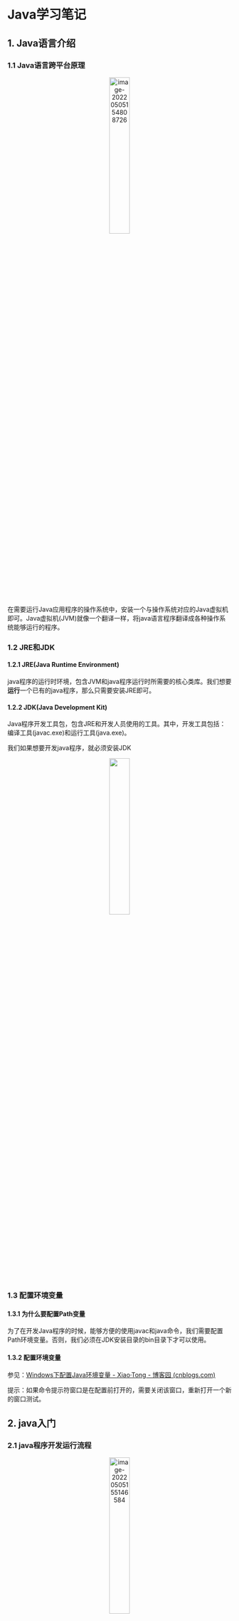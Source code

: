 # Java学习笔记

## 1. Java语言介绍

### 1.1 Java语言跨平台原理

<center><img src="https://xiaotong-sun2.oss-cn-beijing.aliyuncs.com/typora/JavaLearning/image-20220505154808726.png" alt="image-20220505154808726" width=30%/></center>


在需要运行Java应用程序的操作系统中，安装一个与操作系统对应的Java虚拟机即可。Java虚拟机(JVM)就像一个翻译一样，将java语言程序翻译成各种操作系统能够运行的程序。



### 1.2 JRE和JDK

#### 1.2.1 JRE(Java Runtime Environment)

java程序的运行时环境，包含JVM和java程序运行时所需要的核心类库。我们想要**运行**一个已有的java程序，那么只需要安装JRE即可。

#### 1.2.2 JDK(Java Development Kit)

Java程序开发工具包，包含JRE和开发人员使用的工具。其中，开发工具包括：编译工具(javac.exe)和运行工具(java.exe)。

我们如果想要开发java程序，就必须安装JDK

<center><img src="https://xiaotong-sun2.oss-cn-beijing.aliyuncs.com/typora/JavaLearning/1.png" width=30% /></center>



### 1.3 配置环境变量

#### 1.3.1 为什么要配置Path变量

为了在开发Java程序的时候，能够方便的使用javac和java命令，我们需要配置Path环境变量。否则，我们必须在JDK安装目录的bin目录下才可以使用。

#### 1.3.2 配置环境变量

参见：[Windows下配置Java环境变量 - Xiao·Tong - 博客园 (cnblogs.com)](https://www.cnblogs.com/xiaotong-sun/p/16139038.html)

提示：如果命令提示符窗口是在配置前打开的，需要关闭该窗口，重新打开一个新的窗口测试。



## 2. java入门

### 2.1 java程序开发运行流程

<center><img src="https://xiaotong-sun2.oss-cn-beijing.aliyuncs.com/typora/JavaLearning/image-20220505155146584.png" alt="image-20220505155146584" width=30% /></center>

### 2.2 HelloWorld案例

```java
// HelloWorld.java
public class HelloWorld {
    public static void main(String[] args) {
        System.out.println("HelloWorld");
    }
}
```

在命令提示符窗口，编译并运行

- 编译：javac HelloWorld.java
- 运行:  java HelloWorld



## 3. java基础语法

### 3.1 关键字

- 关键字的字母全部小写
- 常用的代码编辑器，针对关健字有特殊颜色标记。
- 例如：`public`, `class`, `static`, `void`等。



### 3.2 常量

常量：在程序运行过程中，其值不可以发生改变的量。

| **常量类型** |                **说明**                | **举例**       |
| :----------: | :------------------------------------: | :------------- |
|  字符串常量  |          用双引号括起来的内容          | "HelloWorld"   |
|   整数常量   |             不带小数的数字             | 666， -8       |
|   小数常量   |              带小数的数字              | 1.1， 3.14     |
|   字符常量   |          用单引号括起来的内容          | 'A', '0', '我' |
|   布尔常量   |            布尔值，表示真假            | true，false    |
|    空常量    | 一个特殊的值：空值(空常量不能直接输出) | null           |



### 3.3 数据类型

#### 3.3.1 类型

java是强类型语言，对于每一种数据都给出明确的数据类型，不同的数据类型分配不同的内存空间，因此它们表示的数据大小也是不一样的。

<center><img src="https://xiaotong-sun2.oss-cn-beijing.aliyuncs.com/typora/JavaLearning/2.png" width=40% /></center>



#### 3.3.2 内存占用和取值范围

<center><img src="https://xiaotong-sun2.oss-cn-beijing.aliyuncs.com/typora/JavaLearning/3.png" width=40% /></center>



### 3.4 变量

变量：在程序运行过程中，其值可以发生改变的量

从本质上讲，变量是内存中的一小块区域。

#### 3.4.1 变量定义

- 格式：数据类型 变量名 = 变量值
- 范例：`int a = 10`

**注意事项：**

1. 整数变量默认类型为int， 浮点数变量默认为double
2. 变量名字不能重复
3. 变量未赋值不能使用
4. long类型的变量定义时，为了防止整数过大，后面要加L
5. float类型的变量定义时，为了防止类型不兼容，后面要加F

```java
public class VariableDemo {
    public static void main(String[] args) {
        long l = 10000000000L;	// 不能这样声明：long l = 10000000000
        System.out.println(l);
        float f = 3.14f;		// 不能这样声明：float f = 3.14
        System.out.println(f);
    }
}
```



### 3.5 标识符

#### 3.5.1 规则

1. 由数字、字母、下划线(`_`)和美元符(`$`)组成
2. 不能以数字开头
3. 不能是关键字
4. 区分大小写



#### 3.5.2 常见命名约定

<center><img src="https://xiaotong-sun2.oss-cn-beijing.aliyuncs.com/typora/JavaLearning/4.png" width=40% /></center>



### 3.6 类型转换

#### 3.6.1 自动类型转换

将一个表示**数据范围小**的数值或变量赋值给另一个表示**数据范围大**的变量。

<center><img src="https://xiaotong-sun2.oss-cn-beijing.aliyuncs.com/typora/JavaLearning/image-20220505155213387.png" alt="image-20220505155213387" width=40% /></center>



#### 3.6.2 强制类型转换

将一个表示**数据范围大**的数值或变量赋值给另一个表示**数据范围小**的变量。

- 格式：目标数据类型 变量名 = (目标数据类型)值或者变量
- 范例：`int k = (int)88.88`



### 3.7 算术运算符

| 符号 | 作用 |
| :--: | :--: |
|  +   |  加  |
|  -   |  减  |
|  *   |  乘  |
|  /   |  除  |
|  %   | 取余 |

注意：整数相除只能得到整数，要想得到小数，必须有浮点数的参与



#### 3.7.1 字符串的“+”操作

```java
public class VariableDemo {
    public static void main(String[] args) {
        System.out.println("hello" + "world");
        // "helloworld"
        System.out.println("helloWorld" + 666);
        // "helloWorld666"
        System.out.println("helloWorld" + 6 + 66);
        // "helloWorld666"
        System.out.println(1 + 99 + "hello");
        // "100hello"   !!!!
    }
}
```



### 3.8 逻辑运算符

| 符号 |   作用   |                   说明                   |
| :--: | :------: | :--------------------------------------: |
|  &   |  逻辑与  |           结果均为true则为true           |
|  \|  |  逻辑或  |          结果均为false则为false          |
|  ^   | 逻辑异或 |     结果不同则为true，相同则为false      |
|  !   |  逻辑非  | 结果为true则为false，结果为false则为true |



### 3.9 短路逻辑运算符

| 符号 |  作用  |           说明           |
| :--: | :----: | :----------------------: |
|  &&  | 短路与 | 如果左边为假，右边不执行 |
| \|\| | 短路或 |   左边为真，右边不执行   |



### 3.10 三元运算符

- 格式：关系表达式?表达式1：表达式2
- 范例：a>b?a:b;

计算规则：

1. 首先计算关系表达式的值
2. 如果值为true，表达式1的值就是运算结果
3. 如果值为false，表达式2的值就是运算结果



### 3.11 数据输入

**Scanner使用的基本步骤**

:one: 导包

```java
import java.util.Scanner;
// 导包的动作必须出现在类定义的上边
```

:two: 创建对象

```java
Scanner sc = new Scanner(System.in);
```

:three: 接收数据

```java
int i = sc.nextInt();
```



### 3.12 Random

作用：用于产生一个随机数

使用步骤:

:one: 导包

```java
import java.util.Random;
```

:two: 创建对象

```java
Random r = new Random();
```

:three: 获取随机数

```java
int number = r.nextInt(10);
// 获取随机数的范围为：[0,10), 包括0，但不包括10
```



### 3.13 数组

数据是一种用来存储==多个相同类型数据==的存储类型

#### 3.13.1 数组的定义格式

- 格式一： 数据类型`[]`  变量名
- 范例：`int[] arr`



- 格式二： 数据类型  变量名`[]`
- 范例：`int arr[]`

**注意：**这两种格式在使用上是等价的，但推荐第一种格式。



#### 3.13.2 数组的初始化

**动态初始化：**初始化时仅指定数组长度，由系统为数组分配初始值。

- 格式：数据类型`[]`  变量名 = new 数据类型`[数组长度]`
- 范例：`int[] arr = new int[3];`

**静态初始化：**初始化时，指定每个数组元素的初始值，由系统决定数组长度。

- 格式：数据类型`[]` 变量名 = new 数据类型`[]` {数据1， 数据2， 数据3}；
- 范例：`int[] arr = new int[] {1, 2, 3};`
- 简化格式：`int[] arr = {1, 2, 3};`



#### 3.13.3 内存分配

<center><img src="https://xiaotong-sun2.oss-cn-beijing.aliyuncs.com/typora/JavaLearning/13.png" width=40% /></center>





## 4. java流程控制

### 4.1 流程控制语句分类

- 顺序结构
- 分支结构`if`, `switch`
- 循环结构`for`, `while`, `do...while`



### 4.2 switch语句格式

```
switch(表达式) {
	case 值1:
		语句体1;
		break;
	case 值2:
		语句体2;
		break;
	...
	default:
		语句体n+1;
		break;
}
```

**注意事项： case穿透**

如果在一个语句体结束之后，没有break，就会继续执行下面的case，直到遇到break为止。合理利用case穿透现象可以简化程序。

```java
// case穿透现象的应用示例
switch(month) {
    case 1:
    case 2:
    case 12:
        System.out.println("冬季");
        break;
    case 3:
    case 4:
    case 5:
        System.out.println("春季");
        break;
}
```





## 5. IDEA的安装与使用



### 5.1 IDEA概述

IDEA是用于Java语言开发的集成环境，它是业界公认的目前用于java程序开发的最好的工具。

**集成环境：**把代码==编写、编译、执行、调试==等多种功能综合到一起的开发工具



### 5.2 IDEA创建项目流程

:one: 创建空项目

<center><img src="https://xiaotong-sun2.oss-cn-beijing.aliyuncs.com/typora/JavaLearning/5.png" width=40% /></center>

:two: 创建新模块

<center><img src="https://xiaotong-sun2.oss-cn-beijing.aliyuncs.com/typora/JavaLearning/6.png" width=40% /></center>

:three: 在模块下的src下创建一个包

<center><img src="https://xiaotong-sun2.oss-cn-beijing.aliyuncs.com/typora/JavaLearning/7.png" width=40% /></center>

:four: 在包下创建一个类

<center><img src="https://xiaotong-sun2.oss-cn-beijing.aliyuncs.com/typora/JavaLearning/8.png" width=40% /></center>

:five: 在类中编写代码

:six: 在idea中执行程序(生成的class文件在out目录下)

<center><img src="https://xiaotong-sun2.oss-cn-beijing.aliyuncs.com/typora/JavaLearning/9.png" width=40% /></center>



### 5.3 IDEA项目结构

<center><img src="https://xiaotong-sun2.oss-cn-beijing.aliyuncs.com/typora/JavaLearning/10.png" width=40% /></center>





### 5.4 IDEA中内容辅助键和快捷键

#### 5.4.1 内容辅助键

- 快速生成语句
    - 快速生成main()方法：`psvm，回车` 或者 `main， 回车`
    - 快速生成输出语句：`sout, 回车`
- 内容辅助键
    - `Ctrl + Alt + space`: 内容提示， 代码补全等(新版本可能无法使用，直接tab即可)。

#### 5.4.2 注释键

- 单行注释：选中代码，`ctrl + /`
- 多行注释：选中代码，`ctrl + shift + /`



### 5.5 IDEA中模块操作

- 新建模块：操作见上面创建项目

- 删除模块

    <center><img src="https://xiaotong-sun2.oss-cn-beijing.aliyuncs.com/typora/JavaLearning/11.png" width=40% /></center>

- 导入模块

    <center><img src="https://xiaotong-sun2.oss-cn-beijing.aliyuncs.com/typora/JavaLearning/12.png" width=40% /></center>



## 6. java初级进阶

### 6.1 方法

#### 6.1.1 方法概述

- ==方法==是将具有独立功能的代码块组织成为一个整体，使其具有特殊的代码集。
- 方法必须先创建才能使用，该过程成为==方法定义==
- 方法创建后并不是直接运行的，需要手动使用后才可以执行，该过程称为==方法调用==。



#### 6.1.2 方法定义和调用

- 定义的格式：

    ```java
    public static void 方法名() {
        // 方法体
    }
    ```

- 调用的格式：

    ```java
    方法名();
    ```

- 带参数方法的定义：

    ```java
    public static void isEvenNumber(int a, int b) {
        // 方法体
    }
    ```



#### 6.1.3 方法的注意事项

- 方法==不能嵌套定义==
- void表示无返回值，可以省略return， 也可以单独的书写return，后面不加数据。
- 定义方法时，要做到==两个明确==
    - 明确返回值类型
    - 明确参数类型和数量



#### 6.1.4 方法重载

**方法重载**指同一个类中定义的多个方法之间的关系，这些方法只有满足下列条件才相会构成重载

- 多个方法在==同一个类中==
- 多个方法具有==相同的方法名==
- 多个方法的==参数不相同==或者==类型不同==或者==数量不同==

**特点：**

1. 重载仅对应方法的定义，与方法的调用无关
2. 重载仅针对同一个类中方法的==名称与参数进行识别==，与==返回值无关==，不能通过返回值来判断方法是否重载。
3. 在调用时，java虚拟机会通过==参数的不同==来区分同名的方法。



方法重载范例；

```java
/* 示例一 */
public class MethodDemo {
    public static void fn(int a) {
        // 方法体
    }
    public static void fn(double a) {
        // 方法体
    }
}

/* 示例二 */
public class MethodDemo {
    public static float fn(int a) {
        // 方法体
    }
    public static int fn(int a, int b) {
        // 方法体
    }
}
```





### 6.2 Debug

**Debug:**是供程序员使用的程序调试工具，它可以用于==查看程序的执行流程==，也可以用于追踪程序的执行过程来==调试程序==。

Debug调试又称为断点调试，断点其实是一个标记，告诉我们从哪里查看。



### 6.3 类和对象

#### 6.3.1 类

类的重要性：是java程序的基本组成单位

类的定义：是对现实生活中一类具有==共同属性==和==行为==的事物的抽象，确定对象将会拥有的属性和行为

类的组成：

- 属性：在类中通过==成员变量==来体现(类中方法外的变量)
- 行为：在类中通过==成员方法==来体现。



#### 6.3.2 类的定义

- 步骤：

    <center><img src="https://xiaotong-sun2.oss-cn-beijing.aliyuncs.com/typora/JavaLearning/image-20220505160300098.png" alt="image-20220505160300098" width=40% /></center>
    
- 格式：

    ```java
    public class 类名 {
        // 成员变量
        数据类型 变量1;
        数据类型 变量2;
        ....
        // 成员方法
        方法1;
        方法2;
        ....
    }
    ```

- 范例：

    ```java
    public class Phone {
        String brand;
        int price;
        
        public void call() {
            System.out.println("call");
        }
        
        public void sendMessage() {
            System.out.println("message");
        }
    }
    ```



#### 6..3.3 对象

**创建对象：**

- 格式：类名 对象名 = new 类名();
- 范例：`Phone p = new Phone();`

**使用对象：**

1. 使用成员变量
    - 格式：对象名.变量名
    - 范例：`p.brand`
2. 使用成员方法
    - 格式：对象名.方法名
    - 范例：`p.call()`

```java
public class PhoneDemo {
    public static void main(String[] args) {
        Phone p = new Phone();
        p.brand = "小米";
        p.price = 2999;
        System.out.println(p.brand);
        System.out.println(p.price);
        p.call();
        p.sendMessage();
    }
}
```



#### 6.3.4 对象内存图及调用过程

<center><img src="https://xiaotong-sun2.oss-cn-beijing.aliyuncs.com/typora/JavaLearning/14.png" width=40% />
<br>
<b>study方法调用完毕后，出栈，doHomework入栈 </b><br>
<img src="https://xiaotong-sun2.oss-cn-beijing.aliyuncs.com/typora/JavaLearning/15.png" width=40% /></center>






#### 6.3.5 成员变量和局部变量

<center><img src="https://xiaotong-sun2.oss-cn-beijing.aliyuncs.com/typora/JavaLearning/16.png" width=40% /></center>



### 6.4 ==封装==

#### 6.4.1 private关键字

- 是一个==权限修饰符==
- 可以修饰成员变量和成员方法
- 作用是：保护成员不被别的类使用，被private修饰的成员只在本类中才能访问

针对private关键字修饰的成员变量，如果需要被其他类使用，必须提供相应的操作

- 提供“get变量名()”方法，获取成员变量的值，方法用public修饰
- 提供“set变量名(参数)",用于设置成员变量的值，方法用public修饰

==通过以上方式可以处理输入数据的安全问题==



范例：

```java
package com.itheima02;

public class Student {
    String name;
    private int age;

    public void setAge(int a) {
        if (a >= 120 || a <= 0) {
            System.out.println("你输入的年龄有误");
        } else {
            age = a;
        }
    }

    public int getAge() {
        return age;
    }

    public void show() {
        System.out.println(name + "," + age);
    }
}


public class StudentDemo {
    public static void main(String[] args) {
        Student stu = new Student();
        stu.name = "小明";
        stu.setAge(-30);
        stu.show();
        stu.setAge(30);
        stu.show();
        System.out.println("getAge方法测试结果：" + stu.getAge());
    }
}

// OUT
你输入的年龄有误
小明,0
小明,30
getAge方法测试结果：30
```



#### 6.4.2 this关健字

1. this修饰的变量用于指代==成员变量==
    - 方法的形参如果与成员变量同名，不带this修饰的变量指的是形参，而不是成员变量
    - 方法的形参没有与成员变量同名，不带this修饰的变量指的是成员变量
2. this解决==局部变量隐藏成员变量的问题==
3. this：代表所在类的对象引用。==方法被哪个对象调用，this就代表哪个对象==。



#### 6.4.3 封装的概念

<center><img src="https://xiaotong-sun2.oss-cn-beijing.aliyuncs.com/typora/JavaLearning/17.png" width=40% /></center>



### 6.5 构造方法

构造方法是一种特殊方法，作用是在创建对象时完成对象数据的初始化。当一个类中没有构造方法，系统将默认给类一个无参的构造方法。·

构造函数基本上定义了两个规则。它们分别如下 :

1. **构造函数名称必须与其类名称相同**
2. **构造函数必须没有显式返回类型**



**基本格式:**

```java
public class 类名 {
    修饰符 类名(参数) {
        //内容
    }
}
// 范例
public class Student {
    public Student() {
        //内容
    }
}
```



**注意事项：**

<center><img src="https://xiaotong-sun2.oss-cn-beijing.aliyuncs.com/typora/JavaLearning/18.png" width=40% /></center>





**标准类的制作：**

<center><img src="https://xiaotong-sun2.oss-cn-beijing.aliyuncs.com/typora/JavaLearning/19.png" width=40% /></center>

**范例：**

```java
package com.itheima;

public class Student {
    // 成员变量
    private String name;
    private int age;

    // 构造方法
    public Student() {
    }

    public Student(String name, int age) {
        this.name = name;
        this.age = age;
    }

    // 成员方法
    public void setName(String name) {
        this.name = name;
    }

    public String getName() {
        return name;
    }

    public void setAge(int age) {
        this.age = age;
    }

    public int getAge() {
        return age;
    }

    public void show() {
        System.out.println(name + "," + age);
    }
}


public class StudentDemo {
    public static void main(String[] args) {
        // 无参构造
        Student s1 = new Student();
        s1.setName("小明");
        s1.setAge(30);
        s1.show();

        // 带参构造
        Student s2 = new Student("小刚", 20);
        s2.show();
    }
}
```



### 6.6 API

#### 6.6.1 API概述

API(Application Programming Interface):应用程序编程接口（本质上就是一些接口类，这些类中定义好了一些有用的方法）

Java API：指的就是JDK中提供的各种功能的java类。我们可以通过==帮助文档==来查看这些类。java.lang包下的类不需要导包。



#### 6.6.2 如何使用帮助文档

<center><img src="https://xiaotong-sun2.oss-cn-beijing.aliyuncs.com/typora/JavaLearning/image-20220505160424737.png" alt="image-20220505160424737" width=40%/></center>



### 6.7 String

#### 6.7.1 概述

<center><img src="https://xiaotong-sun2.oss-cn-beijing.aliyuncs.com/typora/JavaLearning/20.png" width=40% /></center>



#### 6.7.2 构造方法：

<center><img src="https://xiaotong-sun2.oss-cn-beijing.aliyuncs.com/typora/JavaLearning/21.png" width=40% /></center>



#### 6.7.3 String对象特点

1. 通过new创建的字符串对象，每一次new都会申请一个内存空间，即使内容相同，它们的地址也是不同的。
2. 通过`“”`方式给出的字符串，只要字符序列相同（顺序和大小写），无论在代码中出现几次，都只是一个String对象。



#### 6.7.4 字符串的比较

- 使用`==`作比较
    - 基本类型：比较的是==数据值==是否相同
    - 引用类型：比较的是==地址值==是否相同
- 使用`equals()`
    - 比较的是引用的内容是否相同。



#### 6.7.5 案例

##### 统计字符串中大写字母，小写字母，及数字个数。

```java
import java.util.Scanner;

public class StringCount {
    public static void main(String[] args) {
        Scanner sc = new Scanner(System.in);
        System.out.println("Please input the String:");
        String str = sc.nextLine();
        int count1 = 0, count2 = 0, count3 = 0;
        for (int i = 0; i < str.length(); i ++) {
            char ch = str.charAt(i);
            if (ch >= 'A' && ch <= 'Z') {
                count1 ++;
            }else if (ch >= 'a' && ch <= 'z') {
                count2 ++;
            } else if(ch >= '0' && ch <= '9') {
                count3 ++;
            }
        }
        System.out.println("大写字母：" + count1);
        System.out.println("小写字母：" + count2);
        System.out.println("数字：" + count3);
    }
}
```



##### 字符串反转

```java
import java.util.Scanner;

public class StringReverse {
    public static void main(String[] args) {
        Scanner sc = new Scanner(System.in);
        String str = sc.nextLine();
        String ans = reverse(str);
        System.out.println(ans);
    }

    public static String reverse(String str) {
        String ans = "";
        for (int i = str.length() - 1; i >= 0; i --) {
            ans += str.charAt(i);
        }
        return ans;
    }
}
```



### 6.8 StringBulider

#### 6.8.1 概述

<center><img src="https://xiaotong-sun2.oss-cn-beijing.aliyuncs.com/typora/JavaLearning/22.png" width=40% />
    <br><br>
    <img src="https://xiaotong-sun2.oss-cn-beijing.aliyuncs.com/typora/JavaLearning/23.png" width=40% /></center>



#### 6.8.2 范例

```java
// 范例1
public class StringBuilderDemo {
    public static void main(String[] args) {
        StringBuilder sb = new StringBuilder();
        // 链式编程
        sb.append("hello").append(" world").append(" 123");
        System.out.println(sb);
    }
}


// 范例2
public class StringBuilderDemo {
    public static void main(String[] args) {
        int[] arr = {1, 2, 3};
        System.out.println(arrayToString(arr));
        String str = "abcd";
        System.out.println(myRverse(str));
    }

    public static String arrayToString(int[] arr) {
        StringBuilder sb = new StringBuilder("[");
        for (int i = 0; i < arr.length; i ++) {
            sb.append(i);
            if (i < arr.length - 1) {
                sb.append(",");
            }
        }
        sb.append("]");
        return sb.toString();
    }

    public static String myRverse(String str) {
        StringBuilder sb = new StringBuilder(str);
        return sb.reverse().toString();
    }
}
```



<center><img src="https://xiaotong-sun2.oss-cn-beijing.aliyuncs.com/typora/JavaLearning/24.png" width=40% /></center>





### 6.9 集合

#### 6.9.1 集合概述

集合类的特点：提供一种==存储空间可变==的存储模型，存储的数据容量可以发生改变。

**案例：集合存储学生对象，并遍历**

```java
// 定义学生类
public class Student {
    // 成员变量
    private String name;
    private int age;

    // 构造方法
    public Student() {
    }

    public Student(String name, int age) {
        this.name = name;
        this.age = age;
    }

    // 成员方法
    public void setName(String name) {
        this.name = name;
    }

    public String getName() {
        return name;
    }

    public void setAge(int age) {
        this.age = age;
    }

    public int getAge() {
        return age;
    }
}

// 遍历
public class ArrayListTest {
    public static void main(String[] args) {
        // 创建集合对象
        ArrayList<Student> array = new ArrayList<>();

        // 创建学生对象
        Student stu1 = new Student("小明", 18);
        Student stu2 = new Student("小刚", 13);
        Student stu3 = new Student("小李", 19);

        // 添加学生对象到集合中
        array.add(stu1);
        array.add(stu2);
        array.add(stu3);

        // 遍历集合
        for (int i = 0; i < array.size(); i++) {
            Student s = array.get(i);
            System.out.println(s.getName() + "," + s.getAge());
        }
    }
}
```



### 6.10 ==继承==

- java中类只支持单继承，不支持多继承
- java中类支持多层继承

#### 6.10.1 继承概述

继承是面向对象三大特征之一。可以使得子类具有父类的属性和方法，还可以在子类中重新定义，最佳属性和方法。

#### 6.10.2 格式

- 格式：public class 子类名 extends 父类名{}
- 范例：`public calss Zi extends Fu {}`
- Fu: 是父类，也称为基类、超类。
- Zi：是子类，也被称为派生类。



继承中子类的特点：

- 子类可以有父类的内容
- 子类可以有自己特有的内容

```java
// 父类
public class Fu {
    public void show() {
        System.out.println("show方法被调用");
    }
}

//子类
public class Zi extends Fu{
    public void method() {
        System.out.println("method方法被调用");
    }
}

// 测试类
public class Demo {
    public static void main(String[] args) {
        Fu f = new Fu();
        f.show();

        Zi z = new Zi();
        z.method();
        z.show();
    }
}
```



#### 6.10.3 继承的好处和缺点

<center><img src="https://xiaotong-sun2.oss-cn-beijing.aliyuncs.com/typora/JavaLearning/25.png" width=40% /></center>



#### 6.10.4 继承中变量的访问特点

在子类方法中访问一个变量的查找顺序：

1. 子类方法内部局部范围查找
2. 子类成员范围查找
3. 父类成员方法查找
4. 如果都没有就报错（不考虑父类的父类，但是如果父类还有父类也需检查）



#### 6.10.5 super

```java
// 父类
public class Fu {
    public int age = 40;
}

// 子类
public class Zi extends Fu {
    public int age = 20;

    public void show() {
        int age = 30;
        System.out.println(age);
        System.out.println(this.age); // 访问子类成员变量
        System.out.println(super.age); // 访问父类成员变量
    }
}

// 测试类
public class Demo {
    public static void main(String[] args) {
        Zi z = new Zi();
        z.show();
    }
}
```

<center><img src="https://xiaotong-sun2.oss-cn-beijing.aliyuncs.com/typora/JavaLearning/26.png" width=40% /></center>



#### 6.10.6 继承中构造方法的访问特点

<center><img src="https://xiaotong-sun2.oss-cn-beijing.aliyuncs.com/typora/JavaLearning/27.png" width=40% /></center>





#### 6.10.7 继承中成员方法的访问特点

通过子类对象访问一个方法

- 子类成员范围查找
- 父类成员范围查找
- 都没有则报错（不考虑父类的父类）



#### 6.10.8 super内存图

<center><img src="https://xiaotong-sun2.oss-cn-beijing.aliyuncs.com/typora/JavaLearning/30.png" width=40% /></center>

<center><img src="https://xiaotong-sun2.oss-cn-beijing.aliyuncs.com/typora/JavaLearning/28.png" width=40% /></center>

<center><img src="https://xiaotong-sun2.oss-cn-beijing.aliyuncs.com/typora/JavaLearning/29.png" width=40% /></center>


#### 6.10.9 方法重写

方法重写：子类中出现了和父类中一模一样的方法声明

方法重写的应用：当子类需要父类的功能，而功能主体子类有自己特有的内容时，可以重写父类中的方法，这样，既沿袭了父类的功能，又定义了子类特有的内容。

==@Override==

- 是一个注解。
- 可以帮助我们检查重写方法的方法声明的正确性。



**注意事项：**

1. 私有方法不能被重写（父类私有成员子类是不能继承的）
2. 子类方法访问权限不能更低(public  > 默认 > 私有)



### 6.11 包

#### 6.11.1 概述

包其实就是文件夹

作用：对类进行分类管理

包的定义格式

- 格式：package 包名； （多级包用`.`分开
- 范例：`package com.itheima;`

<center><img src="https://xiaotong-sun2.oss-cn-beijing.aliyuncs.com/typora/JavaLearning/31.png" width=40% /></center>



#### 6.11.2 导包

```java
// 格式
import cn.itcast.Teacher
```



### 6.12 修饰符

- 权限修饰符

    <center><img src="https://xiaotong-sun2.oss-cn-beijing.aliyuncs.com/typora/JavaLearning/32.png" width=40% /></center>

- 状态修饰符

    - final：是最终的意思，可以修饰成员方法，成员变量，类

        - 修饰方法时：表示该方法是最终方法，==不能被重写==
        - 修饰变量时：表示该变量是常量，==不能再次被赋值==
            - 变量是基本类型时：final修饰指的是==基本类型的数据值==不能发生改变。
            - 变量是引用类型时：final修饰指的是==引用类型的地址值==不能发生改变，但地址里面的内容是可以改变的。
        - 修饰类：表明该类是最终类，==不能被继承==

    - static：是静态的意思，可以修饰成员方法，成员变量（有点像全局变量的意思）

        - 被类的所有对象共享

        - 可以通过类名调用（推荐），也可以通过对象名调用

            <center><img src="https://xiaotong-sun2.oss-cn-beijing.aliyuncs.com/typora/JavaLearning/33.png" width=40% /></center>



### 6.13 ==多态==

#### 6.13.1 多态概述

同一个对象，在不同时刻表现出来的不同状态

> 举例：学生
>
> 我们可以说学生是学生： `Student stu = new Student();`
>
> 我们也可以说学生是人：`Person stu = new Student();`
>
> 这里学生在不同时刻表现出来了不同的形态，这就是多态。



多态的前提和体现

- 有继承或实现的关系
- 有方法重写
- 有父(类/接口)引用指向(子/实现)类对象



#### 6.13.2 多态中成员访问特点

- 成员变量：编译看左边，执行也看左边
- 成员方法：编译看左边，执行看右边

为什么成员变量和成员方法的访问不一样呢？

- 因为成员方法有重写，而成员变量没有。



#### 6.13.3 多态的好处和弊端

- 好处：提高了程序的拓展性
    - 具体体现：定义方法时，使用父类型作为参数，将来在使用的时候，使用具体的子类型参与操作
- 弊端：不能使用子类的特有功能。



#### 6.13.4 多态中的转型

- 向上转型
    - 从子到父
    - 父类引用==指向==子类对象
- 向下转型
    - 从父到子
    - 父类引用==转为==子类对象



```java
public class Demo {
    public static void main(String[] args) {
        // 多态
    	Animal a = new Cat(); // 向上转型
        
        Cat c = (Cat)a; // 向下转型
        
    }
}
```





### 6.14 抽象类

#### 6.14.1 概念

在java中，一个没有方法体的方法定义为抽象方法， 而类中如果有抽象方法，该类必须定义为抽象类。==（抽象方法必须放在抽象类中，而抽象类中不一定要有抽象方法）==

```java
// 抽象类
public abstract class Animal {
    // 抽象方法
    public abstract void eat();
}
```

**特点:**

<center><img src="https://xiaotong-sun2.oss-cn-beijing.aliyuncs.com/typora/JavaLearning/34.png" width=40% /></center>



#### 6.14.2 抽象类的成员特点

<center><img src="https://xiaotong-sun2.oss-cn-beijing.aliyuncs.com/typora/JavaLearning/35.png" width=40% /></center>


### 6.15 接口

接口是一种==公共的规范标准==，java中的接口更多的体现在==对行为的抽象上==。

#### 6.15.1 接口的特点

- 接口用`interface`修饰
    - `public interface 接口名 {}`
- 类实现接口用`implements`表示
    - `public class 类名 implements 接口名 {}`
- 接口不能实例化
    - 可用参照多态的方式，通过实现类对象实例化，这叫接口多态。
- 接口的实现类
    - 要么重写接口中的所有抽象方法
    - 要么是抽象类



#### 6.15.2 接口的成员特点

<center><img src="https://xiaotong-sun2.oss-cn-beijing.aliyuncs.com/typora/JavaLearning/36.png" width=40% /></center>



#### 6.15.3 类和接口的关系

<center><img src="https://xiaotong-sun2.oss-cn-beijing.aliyuncs.com/typora/JavaLearning/37.png" width=40% /></center>



#### 6.15.4 抽象类和接口的区别

<center><img src="https://xiaotong-sun2.oss-cn-beijing.aliyuncs.com/typora/JavaLearning/38.png" width=40% /></center>



**以报警门案例展示抽象类和接口的用法**

```java
public interface Alarm {
    void alarm();
}

public abstract class Door {
    public abstract void open();
    public abstract void close();
}

public class AlarmDoor extends Door implements Alarm {
    public void open() {
        //
    }
    
    public void close() {
        //
    }
    
    public void alarm() {
        //
    }
}
```

**强调：抽象类是对事物的抽象，而接口是对行为的抽象**



## 7. java中级进阶

### 7.1 类名&抽象类名&接口名作为形参和返回值

#### 7.1.1 类名作为形参和返回值

- 方法的形参是类名，其实需要的是类的对象
- 方法的返回值是类名，其实返回的是类的对象



#### 7.1.2 抽象类名作为形参和返回值

**注意：抽象类是不能实例化的，因此我们需要采用多态的方法来创建抽象类对象。**

- 方法的形参是抽象类名，其实需要的是==该抽象类的子类的对象==
- 方法的返回值是抽象类名，其实返回的是==该抽象类的子类的对象==



#### 7.1.3 接口名作为形参和返回值

**注意：接口是不能实例化的，因此我们需要采用多态的方法来创建接口的实现类对象。**

- 方法的形参是接口名，其实需要的是==该接口的实现类对象==
- 方法的返回值是接口名，其实返回的是==该接口的实现类对象==



### 7.2 内部类

#### 7.2.1 概述

概述：内部类就是在一个类里面定义的类

格式：

```java
public class 类名 {
    // 外部类
    public class 类名 {
        // 内部类
    }
}
```



内部类访问特点：

- 内部类可以直接访问外部类的成员，包括私有。
- 外部类要访问内部类的成员，必须创建对象



#### 7.2.2 成员内部类

按照内部类在类中的定义位置不同，可以分为如下两种形式：

- 在类的成员位置：成员内部类
- 在类的局部位置：局部内部类



成员内部类，外界如何创建对象并使用？

- 格式：`外部类名.内部类名 对象名 = 外部类对象.内部类对象`;
- 范例：`Outer.Inner oi = new Outer().new Inner();`



**成员内部类常见修饰符：**private

如果我们的内部类不想轻易被任何人访问，可以选择使用private修饰内部类，这样我们就无法通过创建对象的方法来访问，想要访问只需要在外部类中定义一个public修饰的方法，间接调用。这样做的好处就是，我们可以在这个public方法中增加一些判断语句，起到数据安全的作用。

```java
  public class Outer {
      private class Inner {
          public void show() {
              System.out.println(“密码备份文件”);
          }
      }
      
      public void method() {
          if(你是管理员){
              Inner i = new Inner();
              i.show();
          }else {
              System.out.println(“你没有权限访问”);
          }
      }
  }
```

下面我们给出一个更加规范的写法

```java
  public class Outer {
      private class Inner {
          public void show() {
              System.out.println(“密码备份文件”);
          }
      }
      //使用getXxx()获取成员内部类，可以增加校验语句（文中省略）
      public Inner getInner() {
          return new Inner();
      }
      
      public static void main(String[] args) {
          Outer outer = new Outer();
          Outer.Inner inner = outer.getInner();
          inner.show();
      }
  }
```



#### 7.2.3 局部内部类

**特点**

- 局部内部类是在方法中定义的类，所以外界是无法直接使用的，需要在方法内部创建对象并使用。
- 局部内部类可以直接访问外部类的成员，也可以访问方法内的局部变量



**格式：**

```java
 public class Outer {
      public void method(){
          class Inner {
          }
      }
  }
```



**访问时：**

```java
  //在局部位置，可以创建内部类对象，通过对象调用和内部类方法
  public class Outer {
      private int age = 20;
      public void method() {
          final int age2 = 30;
          class Inner { // 注意：不能加public和private修饰
              public void show() {
                  System.out.println(age);
                  //从内部类中访问方法内变量age2，需要将变量声明为最终类型。
                  System.out.println(age2);
              }
          }
          
          Inner i = new Inner();
          i.show();
      }
  }
```



#### 7.2.4 匿名内部类

> 一个没有名字的类，是内部类的简化写法

**前提：**需要存在一个类（具体类或者抽象类均可）或者接口

**格式：**

```java
  new 类名或者接口名() {
      重写方法();
  }
```

**本质：其实是继承该类或者实现接口的子类匿名==对象==**

**范例：**

```java
// 接口
public interface Inter {
    void show();
}

// 外部类
public class Outer {
  	public void method() {
        // 匿名内部类
        new Inter() {
            @Override
            public void show() {
                System.out.println("单次匿名内部类")
            }
        }.show;
        
        Inter i = new Inter() {
            @Override
            public void show() {
                System.out.println("多次匿名内部类");
            }
        };
        i.show;
        i.show;
    }
}
```



**匿名内部类在开发中的使用**

我们在开发的时候，会看到抽象类，或者接口作为参数。

而这个时候，实际需要的是一个子类对象。

如果该方法仅仅调用一次，我们就可以使用匿名内部类的格式简化



### 7.3 Object类

**Object是类层次结构的根，每个类都可以将Object作为超类。所有的类都直接或间接地继承自该类**

<center><img src="https://xiaotong-sun2.oss-cn-beijing.aliyuncs.com/typora/JavaLearning/39.png" width=40% /></center>



通过快捷键`alt + insert`可以自动生成

方法重写的示例：

```java
package com.Demo;

import java.util.Objects;

public class Student {
    private String name;
    private String age;

    public Student() {}

    public Student(String name, String age) {
        this.name = name;
        this.age = age;
    }

    public String getAge() {
        return age;
    }

    public void setAge(String age) {
        this.age = age;
    }

    public String getName() {
        return name;
    }

    public void setName(String name) {
        this.name = name;
    }

    @Override
    public String toString() {
        return "Student{" +
                "name='" + name + '\'' +
                ", age='" + age + '\'' +
                '}';
    }

    @Override
    public boolean equals(Object o) {
        if (this == o) return true;
        if (o == null || getClass() != o.getClass()) return false;

        Student student = (Student) o;

        if (!Objects.equals(name, student.name)) return false;
        return Objects.equals(age, student.age);
    }
}
```



### 7.4 Arrays

<center><img src="https://xiaotong-sun2.oss-cn-beijing.aliyuncs.com/typora/JavaLearning/40.png" width=40% /></center>



### 7.5 基本类型包装类

#### 7.5.1 概述

将基本数据类型封装成对象的好处在于，可以在对象中定义更多的功能方法操作该数据

常用的操作之一：用于基本数据类型与字符串之间的转换

| 基本数据类型 |  包装类   |
| :----------: | :-------: |
|     byte     |   Byte    |
|    short     |   Short   |
|     int      |  Integer  |
|     long     |   Long    |
|    float     |   Float   |
|    double    |  Double   |
|     char     | Character |
|   boolean    |  Boolean  |



#### 7.5.2 以Integer为例介绍使用

<center><img src="https://xiaotong-sun2.oss-cn-beijing.aliyuncs.com/typora/JavaLearning/41.png" width=40% /></center>


#### 7.5.3 自动装箱与自动拆箱

- 装箱：把基本数据类型转换为对应的包装类类型
- 拆箱：把包装类类型转换为对应的基本类类型



```java
public class ArrayDemo {
    public static void main(String[] args) {
        Integer i = Integer.valueOf(100); //手动装箱
        Integer i2 = 100; //自动装箱，编译器底层自动实现Integer.valueOf()操作
        
        i2 = i2.intValue() + 200; //i2.intValue()为手动拆箱过程， 加完之后还有个自动装箱过程
        i2 = i2 + 200; // i2+200为自动拆箱； i2 = i2 + 200是自动装箱。
    }
}
```





### 7.6 日期类

#### 7.6.1 构造方法

- `public Date();` 无参构造，以当前时间初始化数据
- `public Date(long time);` 带参构造，以1970年1月1日，经过time毫秒后的日期初始化



#### 7.6.2 常用方法

- `public long getTime();` 获取的是日期对象从1970年1月1日00：00：00到现在的毫秒数
- `public void setTime(long time)` 设置时间，给的是毫秒数



#### 7.6.3 SimpleDateFormat类概述

<center><img src="https://xiaotong-sun2.oss-cn-beijing.aliyuncs.com/typora/JavaLearning/42.png" width=40% /></center>
<center><img src="https://xiaotong-sun2.oss-cn-beijing.aliyuncs.com/typora/JavaLearning/43.png" width=40% /></center>
<center><img src="https://xiaotong-sun2.oss-cn-beijing.aliyuncs.com/typora/JavaLearning/44.png" width=40% /></center>




范例

```java
import java.util.Date;

public class DateDemo {
    public static void main(String[] args) throws ParseException {
        Date d = new Date();

        SimpleDateFormat sdf = new SimpleDateFormat("yyyy/MM/dd hh:mm:ss");
        String s = sdf.format(d);
        System.out.println(s);

        String date = "2020/02/21 21:22:22";
        Date d2 = sdf.parse(date);
        System.out.println(d2);
    }
}
```



#### 7.6.4 Calendar类

Calendar类是一个抽象类，它为某一时刻和一组日历字段之间的转换提供了一些方法，并为操作日历字段提供了一些方法

**Calendar创建对象**

```java
Calendar c = Calendar.getInstance(); // Calendar类通常用此方法创建对象，其原理为多态（向上转型），其日历字段已使用当前的日期和时间初始化
```

**常用方法**

```java
/*  
	public abstract void add(int field,int amount)
    根据日历的规则，将指定的时间量添加或减去给定的日历字段。
    例如，要从当前日历的时间减去5天，您可以通过调用以下方法来实现：
    add(Calendar.DAY_OF_MONTH, -5);
*/

/*
	public int get(int field)
	返回给定日历字段的值。
*/

/*
	public final void set(int year,
                      	int month,
                      	int date,
                      	int hourOfDay,
                      	int minute,
                      	int second)
    设置字段中的值YEAR ， MONTH ， DAY_OF_MONTH ， HOUR_OF_DAY ， MINUTE和SECOND
*/
import java.util.Calendar;

public class CalendarDemo {
    public static void main(String[] args) {
        Calendar c = Calendar.getInstance();
        c.set(2022, 1, 1);
        c.add(Calendar.DATE, +5);
        int year = c.get(Calendar.YEAR);
        int month = c.get(Calendar.MONTH) + 1; // Calendar里面的月份默认从0开始，也就是说：0代表January， 11代表December
        int date = c.get(Calendar.DATE);
        System.out.println(year + "年" + month + "月" + date + "日");
    }
}

// OutPut：2022年2月6日
```





### 7.7 异常

#### 7.7.1 概述

<center><img src="https://xiaotong-sun2.oss-cn-beijing.aliyuncs.com/typora/JavaLearning/45.png" width=40% /></center>



#### 7.7.2 JVM对异常的默认处理方案

- 把异常的名称，异常原因以及异常出现的位置等信息输出在控制台上
- 把程序停止执行



#### 7.7.3 自定义异常处理

两种方案：

1. try .... catch....

    <center>
        <img src="https://xiaotong-sun2.oss-cn-beijing.aliyuncs.com/typora/JavaLearning/46.png" width=40% />
        <br>
    	<b>Throwable的成员方法</b>
    	<br>
        <img src="https://xiaotong-sun2.oss-cn-beijing.aliyuncs.com/typora/JavaLearning/47.png" width=40% />
    </center>

    

    

    

2. throws

    <center><img src="https://xiaotong-sun2.oss-cn-beijing.aliyuncs.com/typora/JavaLearning/48.png" width=40% /></center>



**自定义异常**

<center><img src="https://xiaotong-sun2.oss-cn-beijing.aliyuncs.com/typora/JavaLearning/49.png" width=40% /></center>



<center><img src="https://xiaotong-sun2.oss-cn-beijing.aliyuncs.com/typora/JavaLearning/50.png" width=40% /></center>

**范例**

```java
public class ScoreException extends Exception{ // 非运行时异常（受检异常）
    public ScoreException() {
    }

    public ScoreException(String message) {
        super(message);
    }
}


public class Teacher {
    public void checkScore(int score) throws ScoreException {
        if (score < 0 || score > 100) {
            throw new ScoreException("你输入的成绩不在0-100范围内");
        } else {
            System.out.println(1);
        }
    }
}


public class TeacherTest1 {
    public static void main(String[] args) throws ScoreException {
        int i = 120;

        Teacher t = new Teacher();
        t.checkScore(i);
        System.out.println("end"); // 使用throws ScoreException 时不会执行这一步
    }
}


public class TeacherTest2 {
    public static void main(String[] args) {
        int i = 120;

        Teacher t = new Teacher();
        try {
            t.checkScore(i);
        } catch(ScoreException e) {
            e.printStackTrace();
        }
        System.out.println("end"); // 使用try catch时，会执行这一步
    }
}
```



### 7.8 集合

#### 7.8.1 集合体系结构

 <center><img src="https://xiaotong-sun2.oss-cn-beijing.aliyuncs.com/typora/JavaLearning/51.png" width=40% /></center>

#### 7.8.2 Collection集合概述和使用

- Collecton是单列集合的顶层接口，他表示一组对象，这些对象也称为Collection的元素。
- JDK不提供此接口的任何直接实现，它提供更具体的子接口（如Set和List）实现。



创建Collection集合对象

```java
public class CollectonDemo01 {
    public static void main(String[] args) {
        Collection<String> c = new ArrayList<String>();
        c.add("hello");
        c.add("world");
        c.add("java");
        
        // 迭代器遍历集合元素
        Iterator<String> it = c.iterator(); //创建迭代器对象
        while (it.hasNext()) {
            System.out.println(it.next());
        }
    }
}
```



#### 7.8.3 List集合概述和使用

- List是有序集合，可以通过整数索引访问元素，并搜索列表中的元素
- 与Set集合不同，列表通常允许重复元素



创建List集合对象

```java
public class ListDemo01 {
    public static void main(String[] args) {
        List<String> c = new ArrayList<String>();
        c.add("hello");
        c.add("world");
        c.add("java");
        
        // 迭代器遍历集合元素
        Iterator<String> it = c.iterator(); //创建迭代器对象
        while (it.hasNext()) {
            System.out.println(it.next());
        }
        
        // 并发修改异常
        Iterator<String> it = c.iterator();
        while (it.hasNext()) {
            String s = it.next();
            if (s.equals("world")) {
                c.add("javaee");   // 这个操作导致：modCount和expectedModCount不相等
            }
            System.out.println(s);
        }
        
        // list迭代器，不会产生并发修改异常
        ListIterator<String> lit = list.listIterator();
        while (lit.hasNext()) {
            String s = lit.next();
            if (s.equals("world")) {
                lit.add("javaee");
            }
        }
    }
}
```



#### 7.8.4 增强for循环

- 内部原理是一个Iterator迭代器
- 实现iterator接口的类允许其对象成为增强型for语句的目标



范例

```java
import java.util.ArrayList;
import java.util.List;

public class CollectionDemo01 {
    public static void main(String[] args) {
        int[] arr = {1, 2, 3, 4, 5, 6};
        for (int i : arr) {
            System.out.println(i);
        }

        List<String> list = new ArrayList<>();
        list.add("hello");
        list.add("world");
        list.add("java");
        for (String s: list) {
            System.out.println(s);
        }
    }
}

// 注意增强for循环也会导致并发修改异常，因为其底层原理为iterator迭代器
```



#### 7.8.5 List集合子类特点

list集合常用子类：`ArrayList, LinkedList`

- ArrayList：底层数据结构是数组，查询快，增删慢
- LinkedList：底层数据结构是链表，查询慢，增删快



#### 7.8.6 Set集合概述和特点

- set集合不包含重复元素
- 没有带索引的方法，所以不能使用普通for循环遍历



范例

```java
import java.util.*;

public class CollectionDemo01 {
    public static void main(String[] args) {
        Set<String> set = new HashSet<>();

        set.add("hello");
        set.add("world");
        set.add("java");

        for(String s : set) {
            System.out.println(s);
        }
    }
}
```



**哈希值	**：是JDK根据对象的地址或者字符串或者数字算出来的int类型的数值。



**HashSet集合保证元素唯一性的方法分析：**

<center><img src="https://xiaotong-sun2.oss-cn-beijing.aliyuncs.com/typora/JavaLearning/52.png" width=40% />
<br><br>
<img src="https://xiaotong-sun2.oss-cn-beijing.aliyuncs.com/typora/JavaLearning/53.png" width=40% /></center>



**案例**

 <center><img src="https://xiaotong-sun2.oss-cn-beijing.aliyuncs.com/typora/JavaLearning/54.png" width=40% /></center>

在这个案例中，简单的按照思路进行编程是不可行的，因为我们在创建学生对象时，即使学生成员变量的值相同，也是new出来的不同的对象，因此在加入Set时会加入。

为了解决这个问题，我们需要在Student类中==重写hashCode()和equals()方法==。在IDEA中，通过`alt + insert` 快捷键可以自动重写(一路next即可)。下面我们简单看一下重写后的代码：

```java
import java.util.Objects;

public class Student {
    private String name;
    private String age;

    public Student() {}

    public Student(String name, String age) {
        this.name = name;
        this.age = age;
    }

    public void setName(String name) {
        this.name = name;
    }

    public void setAge(String age) {
        this.age = age;
    }

    public String getName() {
        return name;
    }

    public String getAge() {
        return age;
    }
    
     @Override
    /*
    	重写hashCode()方法，使得具有相同成员变量值的Student对象的hashCode相等，但此时还不能满足要求。
    */
    public int hashCode() {
        int result = name != null ? name.hashCode() : 0;
        result = 31 * result + (age != null ? age.hashCode() : 0);
        return result;
    }

    @Override
    /*
    	重写equals()方法，常规的equals()方法只是比较两个对象的地址值是否相等，因此不满足我们的要求，需要重写使得能够比较两个Student对象的各个成员变量值是否相等，此时就可以满足要求了。
    */
    public boolean equals(Object o) {
        if (this == o) return true;
        if (o == null || getClass() != o.getClass()) return false;

        Student student = (Student) o;

        if (!Objects.equals(name, student.name)) return false;
        return Objects.equals(age, student.age);
    }
}

```



#### 7.8.7 LinkedHashSet集合特点

- 由哈希表和链表实现Set接口，具有可预测的迭代次序
- 由链表保证元素有序，保证元素的存储和取出顺序是一致的
- 由哈希表保证元素唯一，没有重复元素。



#### 7.8.8 TreeSet集合概述和特点

**TreeSet集合特点：**

- 集合元素有序，这里的顺序不是指存储和取出的顺序，而是按照一定的规则进行排序，具体的排序方式取决于构造方法
    - TreeSet(): 根据元素的自然顺序进行排序
    - TreeSet(Comparator comparator): 根据指定的比较器进行排序
- 没有带索引的方法，所以不能使用普通for循环遍历
- 由于是Set集合，所以不包含重复元素



 <center><img src="https://xiaotong-sun2.oss-cn-beijing.aliyuncs.com/typora/JavaLearning/55.png" width=40% /></center>

```java
public class Student implements Comparable<Student> {
    private String name;
    private int age;

    public  Student() {}

    public Student(String name, int age) {
        this.name = name;
        this.age = age;
    }

    public String getName() {
        return name;
    }

    public void setName(String name) {
        this.name = name;
    }

    public int getAge() {
        return age;
    }

    public void setAge(int age) {
        this.age = age;
    }


    @Override
    public int compareTo(Student o) {
        // this.age是这一个，o.age是上一个
        // 如果return 0， 说明元素是重复的，不会添加到集合
        // 如果return 正数， 这一个大于上一个，升序排序
        // 如果return 负数， 说明这一个小于上一个，需要把这个放在上面，倒序排序
        
        int num = this.age - o.age; // 按照年龄升序排序
        // int num = o.age - this.age; // 按照年龄降序排序，可以成将上面的数取相反数，则升序变降序
        return num == 0 ? this.name.compareTo(o.name) : num;
    }
}

import java.util.TreeSet;

public class TreeSetDemo {
    public static void main(String[] args) {
        TreeSet<Student> tr = new TreeSet<>();

        Student s1 = new Student("xishi", 20);
        Student s2 = new Student("diaochan", 19);
        Student s3 = new Student("wangzhaojun", 32);
        Student s4 = new Student("yangyuhuan", 16);

        tr.add(s1);
        tr.add(s2);
        tr.add(s3);
        tr.add(s4);

        for (Student s : tr) {
            System.out.println(s.getName() + ":" + s.getAge());
        }
    }
}
```



 <center><img src="https://xiaotong-sun2.oss-cn-beijing.aliyuncs.com/typora/JavaLearning/56.png" width=40% /></center>

```java
import java.util.Comparator;
import java.util.TreeSet;

public class TreeSetDemo {
    public static void main(String[] args) {
        TreeSet<Student> tr = new TreeSet<>(new Comparator<>() {
            @Override
            public int compare(Student o1, Student o2) {
                // o1->this  o2->o
                int num = o1.getAge() - o2.getAge();
                return num == 0 ? o1.getName().compareTo(o2.getName()) : num;
            }
        });  // 使用匿名内部类的方法生成比较器。
    }
}

```



### 7.9 泛型

 <center><img src="https://xiaotong-sun2.oss-cn-beijing.aliyuncs.com/typora/JavaLearning/57.png" width=40% /></center>


#### 7.9.1 泛型类

**格式**：修饰符 class 类名<类型> { }

**范例：** `public class Generic<T> { }`



```java
public class Generic<T> {
    private T t;

    public T getT() {
        return t;
    }

    public void setT(T t) {
        this.t = t;
    }
}
```



#### 7.9.2 泛型方法

 <center><img src="https://xiaotong-sun2.oss-cn-beijing.aliyuncs.com/typora/JavaLearning/58.png" width=40% /></center>



```java
public class GenericMethod {
    public <T> void show(T t) {
        System.out.println(t);
    }
}
```



#### 7.9.3 泛型接口

 <center><img src="https://xiaotong-sun2.oss-cn-beijing.aliyuncs.com/typora/JavaLearning/59.png" width=40% /></center>

```java
public interface Generic<T> {
    void show(T t);
}

public class GenericImpl<T> implements Generic<T> {
    @Override
    public void show(T t) {
        System.out.println(t);
    }
}
```



#### 7.9.4 类型通配符

 <center><img src="https://xiaotong-sun2.oss-cn-beijing.aliyuncs.com/typora/JavaLearning/60.png" width=40% /></center>



```java
public class GenericDeom {
    public static void main(String[] args) {
        List<? extends Number> list1 = new ArrayList<Number>();
        List<? extends Number> list2 = new ArrayList<Integer>();
        List<? super Number> list3 = new ArrayList<Object>();
        List<? super Number> list4 = new ArrayList<Number>();
    }
}
```



应用范例

```java
public class GenericDeom {
    public static void printAllObject(List<?> list) {
        for (Object i : list) {
            System.out.println(i);
        }
    }

    public static void main(String[] args) {
        List<String> list1 = new ArrayList<>();
        list1.add("你好");
        printAllObject(list1);

        List<Integer> list2 = new ArrayList<>();
        list2.add(200);
        printAllObject(list2);
    }
}
```



#### 7.9.5 可变参数

 <center><img src="https://xiaotong-sun2.oss-cn-beijing.aliyuncs.com/typora/JavaLearning/61.png" width=40% /></center>

```java
public class GenericDeom {
    public static void main(String[] args) {
        sum(10, 20, 30);
        sum(10, 20);
    }

    public static void sum(int ... a) { // 可变参数
        int sum = 0;
        for (int i : a) {
            sum += i;
        }
        System.out.println(sum);
    }
    
    public static void sum2(int a, int ... b) { // 当参数为多个参数并且包含可变参数时，可变参数要放在最后面。
        int sum = 0;
        for (int i : b) {
            sum += i;
        }
        System.out.println(sum);
    }
}
```



**可变参数的使用**
 <center><img src="https://xiaotong-sun2.oss-cn-beijing.aliyuncs.com/typora/JavaLearning/62.png" width=40% /></center>





### 7.10 Map



#### 7.10.1 Map集合概述和使用

- `Interface Map<K, V>`, k: 键的类型， V：值的类型
- 将键映射到值的对象，不能包含重复的键，每一个键可以映射最多一个值。

```java
import java.util.HashMap;
import java.util.Map;

public class MapDemo {
    public static void main(String[] args) {
        Map<String, String> map = new HashMap<>();

//        V put(K key, V value)将指定的值与该映射中的指定键相关联（可选操作）。 
//        如果映射先前包含了密钥的映射，则旧值将被指定的值替换。
        map.put("1", "张三");
        map.put("2", "李四");
        map.put("3", "王五");

        System.out.println(map);
    }
}
```



#### 7.10.2 Map集合的基本功能

 <center><img src="https://xiaotong-sun2.oss-cn-beijing.aliyuncs.com/typora/JavaLearning/63.png" width=40% /></center>



```java
import java.util.HashMap;
import java.util.Map;

public class MapDemo {
    public static void main(String[] args) {
        Map<String, String> map = new HashMap<>();

//        V put(K key, V value)将指定的值与该映射中的指定键相关联（可选操作）。
//        如果映射先前包含了密钥的映射，则旧值将被指定的值替换。
        map.put("1", "张三");
        map.put("2", "李四");
        map.put("3", "王五");

        System.out.println(map);

        System.out.println(map.remove("1"));

        System.out.println(map.containsKey("1"));
        System.out.println(map.containsValue("李四"));

        System.out.println(map.isEmpty());

        System.out.println(map.size());
    }
}


/* output
	{1=张三, 2=李四, 3=王五}
	张三
	false
	true
	false
	2
*/
```



#### 7.10.3 Map集合的获取功能

 <center><img src="https://xiaotong-sun2.oss-cn-beijing.aliyuncs.com/typora/JavaLearning/64.png" width=40% /></center>

```java
import java.util.Collection;
import java.util.HashMap;
import java.util.Map;
import java.util.Set;

public class MapDemo {
    public static void main(String[] args) {
        Map<String, String> map = new HashMap<>();

        map.put("1", "张三");
        map.put("2", "李四");
        map.put("3", "王五");

        System.out.println(map.get("2")); // 根据键获取值, 如果键或值不存在则返回null

        Set<String> ke = map.keySet(); // 获取所有键的集合
        for (String s : ke) {
            System.out.println(s);
        }

        Collection<String> values = map.values(); // 获取所有值的集合
        for (String s : values) {
            System.out.println(s);
        }
        
        Set<Map.Entry<String, String>> entries = map.entrySet();
        for (Map.Entry<String, String> s : entries) {
            System.out.println(s);
        }
    }
}

/*
output:
李四

1
2
3

张三
李四
王五

1=张三
2=李四
3=王五
*/
```



#### 7.10.4 Map集合的遍历

```java
import java.util.HashMap;
import java.util.Map;
import java.util.Set;

public class MapDemo {
    public static void main(String[] args) {
        Map<String, String> map = new HashMap<>();

        map.put("1", "张三");
        map.put("2", "李四");
        map.put("3", "王五");

        // 方式一
        Set<String> strings = map.keySet();
        for (String s : strings) {
            System.out.println(map.get(s));
        }

        // 方式二
        Set<Map.Entry<String, String>> entries = map.entrySet();
        for (Map.Entry<String, String> s : entries) {
            System.out.println(s.getKey() + "," + s.getValue());
        }
    }
}

/* output
张三
李四
王五

1,张三
2,李四
3,王五
*/
```





#### 7.10.5 案例

 <center><img src="https://xiaotong-sun2.oss-cn-beijing.aliyuncs.com/typora/JavaLearning/65.png" width=40% /></center>

```java
// 案例解析：这个案例的关键在于如何判断学生对象是否为同一个对象。
// 由于我们在7.8.6中介绍了HashSet的一个案例，而HashMap和HashSet类似，因此我们考虑重写hashcode()和equals()方法。

import java.util.Objects;

public class Student {
    private String name;
    private int age;

    public Student() {}

    public Student(String name, int age) {
        this.name = name;
        this.age = age;
    }

    public String getName() {
        return name;
    }

    public void setName(String name) {
        this.name = name;
    }

    public int getAge() {
        return age;
    }

    public void setAge(int age) {
        this.age = age;
    }

    @Override
    public boolean equals(Object o) {
        if (this == o) return true;
        if (o == null || getClass() != o.getClass()) return false;

        Student student = (Student) o;

        if (age != student.age) return false;
        return Objects.equals(name, student.name);
    }

    @Override
    public int hashCode() {
        int result = name != null ? name.hashCode() : 0;
        result = 31 * result + age;
        return result;
    }
}


import java.util.HashMap;
import java.util.Map;
import java.util.Set;

public class MapDemo {
    public static void main(String[] args) {
        Map<Student, String> map = new HashMap<>();
        Student s1 = new Student("张三", 20);
        Student s2 = new Student("李四", 21);
        Student s3 = new Student("王五", 22);
        Student s4 = new Student("王五", 23);
        Student s5 = new Student("王五", 23); // 在本案例中s4和s5为同一个对象

        map.put(s1, "上海");
        map.put(s2, "北京");
        map.put(s3, "天津");
        map.put(s4, "深圳");
        map.put(s5, "威海");

        Set<Map.Entry<Student, String>> entries = map.entrySet();
        for (Map.Entry<Student, String> s : entries) {
            Student stu = s.getKey();
            String add = s.getValue();
            System.out.println(stu.getName() + "," + stu.getAge() + "," + add);
        }
    }
}

/*ouput
张三,20,上海
王五,23,威海
李四,21,北京
王五,22,天津
*/
```



 <center><img src="https://xiaotong-sun2.oss-cn-beijing.aliyuncs.com/typora/JavaLearning/66.png" width=40% /></center>

```java
import java.util.ArrayList;
import java.util.HashMap;
import java.util.Set;

public class MapDemo {
    public static void main(String[] args) {
        ArrayList<HashMap<String, String>> list = new ArrayList<>();
        HashMap<String, String> hm1 = new HashMap<>();
        hm1.put("1", "zhang");
        hm1.put("2", "wang");

        HashMap<String, String> hm2 = new HashMap<>();
        hm2.put("3", "li");
        hm2.put("4", "sun");

        list.add(hm1);
        list.add(hm2);

        for (HashMap<String, String> hm : list) {
            Set<String> strings = hm.keySet();
            for (String s : strings) {
                System.out.println(s + "," + hm.get(s));
            }
        }
    }
}

/* output
1,zhang
2,wang
3,li
4,sun
*/
```



 <center><img src="https://xiaotong-sun2.oss-cn-beijing.aliyuncs.com/typora/JavaLearning/67.png" width=40% /></center>

```java
import java.util.ArrayList;
import java.util.HashMap;
import java.util.Set;

public class MapDemo {
    public static void main(String[] args) {
        HashMap<String, ArrayList<String>> map = new HashMap<>();
        ArrayList<String> list1 = new ArrayList<>();
        list1.add("yi");
        list1.add("er");
        list1.add("san");

        ArrayList<String> list2 = new ArrayList<>();
        list2.add("si");
        list2.add("wu");
        list2.add("liu");

        map.put("1", list1);
        map.put("2", list2);

        Set<String> strings = map.keySet();
        for (String s : strings) {
            ArrayList<String> list = map.get(s);
            for (String ss : list) {
                System.out.println(s + "," + ss);
            }
        }
    }
}

```





### 7.11 Collections

#### 7.11.1 概述和使用

 <center><img src="https://xiaotong-sun2.oss-cn-beijing.aliyuncs.com/typora/JavaLearning/68.png" width=40% /></center>

```java
import java.util.ArrayList;
import java.util.Collections;
import java.util.List;

public class CollectionsDemo {
    public static void main(String[] args) {
        List<Integer> list = new ArrayList<>();

        list.add(10);
        list.add(20);
        list.add(30);
        list.add(50);
        list.add(40);

        System.out.println(list);

        Collections.sort(list);    // 升序排序
        System.out.println(list);

        Collections.reverse(list); // 反转指定列表中的元素顺序
        System.out.println(list);

        Collections.shuffle(list); // 使用默认的随机源随机排列指定的列表
        System.out.println(list);
    }
}

```



#### 7.11.2 案例

 <center><img src="https://xiaotong-sun2.oss-cn-beijing.aliyuncs.com/typora/JavaLearning/69.png" width=40% /></center>

==对比7.8.7==

**方法一：** Student类实现Comparable接口并重写compareTo()方法

```java
import java.util.Comparator;

public class Student implements Comparable<Student> {
    private String name;
    private int age;

    public Student() {
    }

    public Student(String name, int age) {
        this.name = name;
        this.age = age;
    }

    public String getName() {
        return name;
    }

    public void setName(String name) {
        this.name = name;
    }

    public int getAge() {
        return age;
    }

    public void setAge(int age) {
        this.age = age;
    }


    @Override
    public int compareTo(Student o) {
        int num = age - o.age;
        return num == 0 ? name.compareTo(o.name) : num;
    }
}


import java.util.ArrayList;
import java.util.Collections;

public class CollectionsDemo {
    public static void main(String[] args) {
        ArrayList<Student> list = new ArrayList<>();

        Student s1 = new Student("Bob", 20);
        Student s2 = new Student("Jack", 21);
        Student s3 = new Student("Jim", 19);
        Student s4 = new Student("Rose", 20);

        list.add(s1);
        list.add(s2);
        list.add(s3);
        list.add(s4);

        Collections.sort(list);

        for (Student s : list) {
            System.out.println(s.getName() + "," + s.getAge());
        }
    }
}
```



**方法二：** 使用`public static <T> void sort(List<T> list, Comparator<? super T> c)`方法

```java
package com.Collections;

public class Student {
    private String name;
    private int age;

    public Student() {
    }

    public Student(String name, int age) {
        this.name = name;
        this.age = age;
    }

    public String getName() {
        return name;
    }

    public void setName(String name) {
        this.name = name;
    }

    public int getAge() {
        return age;
    }

    public void setAge(int age) {
        this.age = age;
    }
}



import java.util.ArrayList;
import java.util.Collections;
import java.util.Comparator;

public class CollectionsDemo {
    public static void main(String[] args) {
        ArrayList<Student> list = new ArrayList<>();

        Student s1 = new Student("Bob", 20);
        Student s2 = new Student("Jack", 21);
        Student s3 = new Student("Jim", 19);
        Student s4 = new Student("Rose", 20);

        list.add(s1);
        list.add(s2);
        list.add(s3);
        list.add(s4);

        Collections.sort(list, new Comparator<Student>() {
            @Override
            public int compare(Student o1, Student o2) {
                int num = o1.getAge() - o2.getAge();
                return num == 0 ? o1.getName().compareTo(o2.getName()) : num;
            }
        });

        for (Student s : list) {
            System.out.println(s.getName() + "," + s.getAge());
        }
    }
}
```



 <center><img src="https://xiaotong-sun2.oss-cn-beijing.aliyuncs.com/typora/JavaLearning/70.png" width=40% /></center>



```java
import java.util.ArrayList;
import java.util.Collections;
import java.util.HashMap;
import java.util.TreeSet;

public class CollectionsDemo {
    public static void main(String[] args) {
        HashMap<Integer, String> box = new HashMap<>();
        ArrayList<Integer> order = new ArrayList<>();
        String[] colors = {"♦", "♣", "♥", "♠"};
        String[] numbers = {"3", "4", "5", "6", "7", "8", "9", "10", "J", "Q", "K", "A", "2"};
        int index = 0;

        for (String number : numbers) {
             for (String color : colors) {
                box.put(index, color + number);
                order.add(index);
                index ++;
            }
        }
        box.put(index, "小王");
        order.add(index);
        index ++;
        box.put(index, "大王");
        order.add(index);

        Collections.shuffle(order);

        TreeSet<Integer> player1 = new TreeSet<>();
        TreeSet<Integer> player2 = new TreeSet<>();
        TreeSet<Integer> player3 = new TreeSet<>();
        TreeSet<Integer> dp = new TreeSet<>();


        for (int i = 0; i < order.size(); i ++) {
            if (i >= order.size() - 3) {
                dp.add(order.get(i));
            } else if (i % 3 == 0) {
                player1.add(order.get(i));
            } else if (i % 3 == 1) {
                player2.add(order.get(i));
            } else {
                player3.add(order.get(i));
            }
        }

        lookCard("player1", player1, box);
        lookCard("player2", player2, box);
        lookCard("player3", player3, box);
        lookCard("dp", dp, box);
    }

    public static void lookCard(String name, TreeSet<Integer> player, HashMap<Integer, String> box) {
        System.out.print(name + ":");
        for (Integer i : player) {
            System.out.print(box.get(i) + " ");
        }
        System.out.println();
    }
}
```





### 7.12 File

#### 7.12.1 File类概述和构造方法

 <center><img src="https://xiaotong-sun2.oss-cn-beijing.aliyuncs.com/typora/JavaLearning/71.png" width=40% /></center>

**这三个构造方法在实际应用中是等效的。**



#### 7.12.2 File类创建功能

- `public boolean creatNewFile()`: 当具有该名称的文件不存在时，创建一个由该抽象路径命名的新空文件
    - 如果文件不存在，就创建文件，并返回true
    - 如果文件存在，就不创建文件，并返回false
- `public boolean mkdir()`： 创建由此抽象路径命名的目录
    - 如果目录不存在，就创建目录，并返回true
    - 如果目录存在，就不创建目录，并返回false
- `public boolean mkdirs()`: 创建由此抽象路径命名的目录，包括任何必须但不存在的父目录



#### 7.12.3 File类判断和获取功能

<center><img src="https://xiaotong-sun2.oss-cn-beijing.aliyuncs.com/typora/JavaLearning/72.png" width=40% /></center>


#### 7.12.4 File类删除功能

 <center><img src="https://xiaotong-sun2.oss-cn-beijing.aliyuncs.com/typora/JavaLearning/73.png" width=40% /></center>




### 7.13 IO流

#### 7.13.1 IO流概述和分类

 <center><img src="https://xiaotong-sun2.oss-cn-beijing.aliyuncs.com/typora/JavaLearning/74.png" width=40% /></center>



#### 7.13.2 字节流写数据

 <center><img src="https://xiaotong-sun2.oss-cn-beijing.aliyuncs.com/typora/JavaLearning/75.png" width=40% /></center>

```java
import java.io.FileOutputStream;
import java.io.IOException;

public class FileDemo {
    public static void main(String[] args) throws IOException {
        FileOutputStream fos = new FileOutputStream("F:\\myFile\\fos.txt");
        /*
        * 做了3件事
        *   1.调用系统功能创建文件
        *   2.创建了字节流输出对象
        *   3.让字节流输出对象指向创建的文件
        */
        fos.write(97);
        fos.close();
    }
}

```



<center><img src="https://xiaotong-sun2.oss-cn-beijing.aliyuncs.com/typora/JavaLearning/76.png" width=40% /></center>

```java
import java.io.FileOutputStream;
import java.io.IOException;
import java.nio.charset.StandardCharsets;

public class FileDemo {
    public static void main(String[] args) throws IOException {
        FileOutputStream fos = new FileOutputStream("F:\\myFile\\fos.txt");
        /*
        * 做了3件事
        *   1.调用系统功能创建文件
        *   2.创建了字节流输出对象
        *   3.让字节流输出对象指向创建的文件
        */
        byte[] bytes = "hello world".getBytes(StandardCharsets.UTF_8);
        fos.write(bytes, 2, 3);
        fos.close();
    }
}

```



 <center><img src="https://xiaotong-sun2.oss-cn-beijing.aliyuncs.com/typora/JavaLearning/77.png" width=40% /></center>



**字节流写数据加异常处理**

```java
import java.io.FileOutputStream;
import java.io.IOException;
import java.nio.charset.StandardCharsets;

public class FileDemo {
    public static void main(String[] args) {
        FileOutputStream fos = null;
        try {
            fos = new FileOutputStream("H:\\myFile\\fos.txt", true);
            for (int i = 0; i < 10; i ++) {
                fos.write("hello\n".getBytes(StandardCharsets.UTF_8));
            }
        } catch (IOException e) {
            e.printStackTrace();
        } finally {
            if (fos != null) {
                try {
                    fos.close();
                } catch (IOException e) {
                    e.printStackTrace();
                }
            }
        }
    }
}
```





#### 7.13.3 字节流读数据

<center><b><font size = 6 color = "green">一次读入一个字节数据 （对中文数据不友好）</font></b>
<br>
    <img src="https://xiaotong-sun2.oss-cn-beijing.aliyuncs.com/typora/JavaLearning/78.png" width=40% /></center>

```java
import java.io.FileInputStream;
import java.io.IOException;

public class FileDemo {
    public static void main(String[] args) throws IOException {
        FileInputStream fis = new FileInputStream("F:\\myFile\\fos.txt");
        // 如果读取数据时到达文件末尾，则返回的是-1
        
//        int by = fis.read();
//        while (by != -1) {
//            System.out.println((char) by);
//            by = fis.read();
//        }
        // 这种读数据方法比较麻烦，我们通常采用下面的格式读取数据。
        
        int by;
        while ((by = fis.read()) != -1) {
            System.out.print((char) by);
        }
        fis.close();
    }
}

// 此方法缺点在于读取大文件时，速度太慢。
```



<center><b><font size = 6 color = "green">一次读入一个字节数组数据</font></b></center>


```java
import java.io.*;

public class FileDemo {
    public static void main(String[] args) throws IOException, FileNotFoundException {
        FileInputStream fis = new FileInputStream("F:\\myFile\\fos.txt");

        byte[] bytes = new byte[1024];
        int len; //len不表示字符数组的长度，而是表示实际读到的字符的长度
        while ((len = fis.read(bytes)) != -1) {
            System.out.print(new String(bytes, 0, len));
        }

        fis.close();
    }
}

// 读取是通过创建一个字节数组，读取一个字节数组的大小再写入程序中，此方法的优势在于速度快。
```



#### 7.13.4 字节流复制文本文件

```java
import java.io.*;

public class FileDemo {
    public static void main(String[] args) throws IOException, FileNotFoundException {
        FileInputStream fis = new FileInputStream("F:\\myFile\\fos.txt");
        FileOutputStream fos = new FileOutputStream("F:\\myFile\\fis.txt");
		
        // 一次读入一个字节
        int by;
        while ((by = fis.read()) != -1) {
            fos.write(by);
        }
		
        // 一次读入一个字节数组
        byte[] by = new byte[1024];
        int len;
        while ((len = fis.read(by)) != -1) {
            fos.write(by, 0, len);
        }
        
        fis.close();
        fos.close();
    }
}

/*
	字节流复制图片的操作跟这个是一样的
*/
```



#### 7.13.5 字节缓冲流

 <center><img src="https://xiaotong-sun2.oss-cn-beijing.aliyuncs.com/typora/JavaLearning/79.png" width=40% /></center>
==当读取数据量大的文件时，读取的速度会很慢，很影响我们程序的效率，Java中提高了一套缓冲流，它的存在，可提高IO流的读写速度。==

缓冲流，根据流的分类分成字节缓冲流与字符缓冲流。
字节缓冲流：

1. 字节缓冲输出流 BufferedOutputStream

2. 字节缓冲输入流 BufferedInputStream

它们的内部都包含了一个缓冲区，通过缓冲区读写，就可以提高了IO流的读写速度。

```java
import java.io.*;
import java.nio.charset.StandardCharsets;

public class FileDemo {
    public static void main(String[] args) throws IOException {
        // 字节缓冲输出流
        FileOutputStream fos = new FileOutputStream("F:\\myFile\\bos.txt");
        BufferedOutputStream bos = new BufferedOutputStream(fos);
        bos.write("hellodsaf\n".getBytes(StandardCharsets.UTF_8));
        bos.write("worldasdf\n".getBytes(StandardCharsets.UTF_8));

        bos.close();
        fos.close();
        
        // 字节缓冲输入流
        FileInputStream fis = new FileInputStream("F:\\myFile\\bos.txt");
        BufferedInputStream bis = new BufferedInputStream(fis);
        
        // 单字节读取
        int by;
        while ((by = bis.read()) != -1) {
            System.out.print((char) by);
        }
        
        // 字节数组读取
        byte[] bytes = new byte[1024];
        int len;
        while ((len = bis.read(bytes)) != -1) {
            System.out.println(new String(bytes, 0, len));
        }

        fis.close();
        bis.close();
    }
}
```





#### 7.13.6 字符流



























